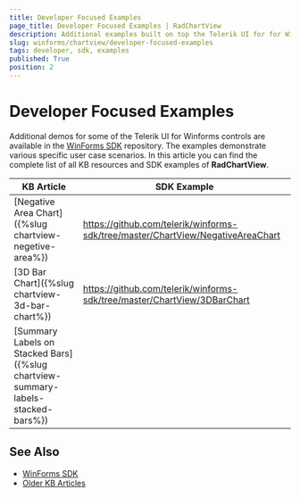 ```yaml
---
title: Developer Focused Examples
page_title: Developer Focused Examples | RadChartView
description: Additional examples built on top the Telerik UI for for WinForms RadChartView control.
slug: winforms/chartview/developer-focused-examples
tags: developer, sdk, examples
published: True
position: 2
---
```


# Developer Focused Examples

Additional demos for some of the Telerik UI for Winforms controls are available in the [WinForms SDK](https://github.com/telerik/winforms-sdk) repository. The examples demonstrate various specific user case scenarios. In this article you can find the complete list of all KB resources and SDK examples of **RadChartView**.

|KB Article|SDK Example|
|------|------|
|[Negative Area Chart]({%slug chartview-negetive-area%})|https://github.com/telerik/winforms-sdk/tree/master/ChartView/NegativeAreaChart|
|[3D Bar Chart]({%slug chartview-3d-bar-chart%})|https://github.com/telerik/winforms-sdk/tree/master/ChartView/3DBarChart|
|[Summary Labels on Stacked Bars]({%slug chartview-summary-labels-stacked-bars%})||

## See Also

* [WinForms SDK](https://github.com/telerik/winforms-sdk)
* [Older KB Articles](https://www.telerik.com/support/kb/winforms/chartview)